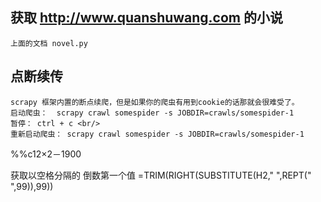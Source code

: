 

## 获取 http://www.quanshuwang.com 的小说

	上面的文档 novel.py
	
	
## 点断续传<br/>
	scrapy 框架内置的断点续爬，但是如果你的爬虫有用到cookie的话那就会很难受了。
	启动爬虫：  scrapy crawl somespider -s JOBDIR=crawls/somespider-1
	暂停： ctrl + c <br/>
	重新启动爬虫： scrapy crawl somespider -s JOBDIR=crawls/somespider-1
%%c12×2－1900


获取以空格分隔的 倒数第一个值
=TRIM(RIGHT(SUBSTITUTE(H2," ",REPT(" ",99)),99))